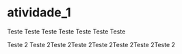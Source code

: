 # atividade_1
Teste Teste Teste Teste Teste Teste Teste 

Teste 2 Teste 2Teste 2Teste 2Teste 2Teste 2Teste 2Teste 2
